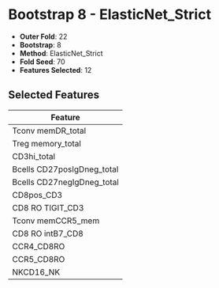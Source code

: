 # Bootstrap 8 - ElasticNet_Strict

- **Outer Fold**: 22
- **Bootstrap**: 8
- **Method**: ElasticNet_Strict
- **Fold Seed**: 70
- **Features Selected**: 12

## Selected Features

| Feature |
|---------|
| Tconv memDR_total |
| Treg memory_total |
| CD3hi_total |
| Bcells CD27posIgDneg_total |
| Bcells CD27negIgDneg_total |
| CD8pos_CD3 |
| CD8 RO TIGIT_CD3 |
| Tconv memCCR5_mem |
| CD8 RO intB7_CD8 |
| CCR4_CD8RO |
| CCR5_CD8RO |
| NKCD16_NK |

